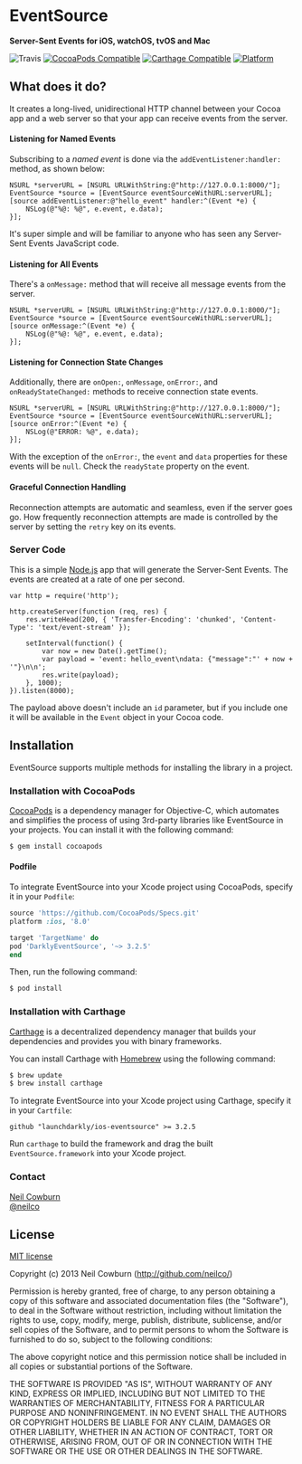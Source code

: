 # EventSource
**Server-Sent Events for iOS, watchOS, tvOS and Mac**

![Travis](https://travis-ci.org/neilco/EventSource.svg?branch=master)
[![CocoaPods Compatible](https://img.shields.io/cocoapods/v/DarklyEventSource.svg)](https://img.shields.io/cocoapods/v/DarklyEventSource.svg)
[![Carthage Compatible](https://img.shields.io/badge/Carthage-compatible-4BC51D.svg?style=flat)](https://github.com/Carthage/Carthage)
[![Platform](https://img.shields.io/cocoapods/p/AFNetworking.svg?style=flat)](http://cocoadocs.org/docsets/AFNetworking)

## What does it do?

It creates a long-lived, unidirectional HTTP channel between your Cocoa app and a web server so that your app can receive events from the server. 

#### Listening for Named Events

Subscribing to a _named event_ is done via the `addEventListener:handler:` method, as shown below:

```objc
NSURL *serverURL = [NSURL URLWithString:@"http://127.0.0.1:8000/"];
EventSource *source = [EventSource eventSourceWithURL:serverURL];
[source addEventListener:@"hello_event" handler:^(Event *e) {
    NSLog(@"%@: %@", e.event, e.data);
}];
```

It's super simple and will be familiar to anyone who has seen any Server-Sent Events JavaScript code.

#### Listening for All Events

There's a `onMessage:` method that will receive all message events from the server. 

```objc
NSURL *serverURL = [NSURL URLWithString:@"http://127.0.0.1:8000/"];
EventSource *source = [EventSource eventSourceWithURL:serverURL];
[source onMessage:^(Event *e) {
    NSLog(@"%@: %@", e.event, e.data);
}];
```

#### Listening for Connection State Changes

Additionally, there are `onOpen:`, `onMessage`, `onError:`, and `onReadyStateChanged:` methods to receive connection state events.

```objc
NSURL *serverURL = [NSURL URLWithString:@"http://127.0.0.1:8000/"];
EventSource *source = [EventSource eventSourceWithURL:serverURL];
[source onError:^(Event *e) {
    NSLog(@"ERROR: %@", e.data);
}];
```

With the exception of the `onError:`, the `event` and `data` properties for these events will be `null`. Check the `readyState` property on the event. 

#### Graceful Connection Handling

Reconnection attempts are automatic and seamless, even if the server goes go. How frequently reconnection attempts are made is controlled by the server by setting the `retry` key on its events. 

### Server Code

This is a simple [Node.js](http://nodejs.org/) app that will generate the Server-Sent Events. The events are created at a rate of one per second.

```
var http = require('http');

http.createServer(function (req, res) {
    res.writeHead(200, { 'Transfer-Encoding': 'chunked', 'Content-Type': 'text/event-stream' });
 
    setInterval(function() { 
        var now = new Date().getTime();
        var payload = 'event: hello_event\ndata: {"message":"' + now + '"}\n\n'; 
        res.write(payload); 
    }, 1000);
}).listen(8000);
```

The payload above doesn't include an `id` parameter, but if you include one it will be available in the `Event` object in your Cocoa code.

## Installation
EventSource supports multiple methods for installing the library in a project.

### Installation with CocoaPods

[CocoaPods](http://cocoapods.org) is a dependency manager for Objective-C, which automates and simplifies the process of using 3rd-party libraries like EventSource in your projects. You can install it with the following command:

```bash
$ gem install cocoapods
```
#### Podfile

To integrate EventSource into your Xcode project using CocoaPods, specify it in your `Podfile`:

```ruby
source 'https://github.com/CocoaPods/Specs.git'
platform :ios, '8.0'

target 'TargetName' do
pod 'DarklyEventSource', '~> 3.2.5'
end
```

Then, run the following command:

```bash
$ pod install
```

### Installation with Carthage

[Carthage](https://github.com/Carthage/Carthage) is a decentralized dependency manager that builds your dependencies and provides you with binary frameworks.

You can install Carthage with [Homebrew](http://brew.sh/) using the following command:

```bash
$ brew update
$ brew install carthage
```

To integrate EventSource into your Xcode project using Carthage, specify it in your `Cartfile`:

```ogdl
github "launchdarkly/ios-eventsource" >= 3.2.5
```

Run `carthage` to build the framework and drag the built `EventSource.framework` into your Xcode project.

### Contact

[Neil Cowburn](http://github.com/neilco)  
[@neilco](https://twitter.com/neilco)

## License

[MIT license](http://neil.mit-license.org)

Copyright (c) 2013 Neil Cowburn (http://github.com/neilco/)

Permission is hereby granted, free of charge, to any person obtaining a copy
of this software and associated documentation files (the "Software"), to deal
in the Software without restriction, including without limitation the rights
to use, copy, modify, merge, publish, distribute, sublicense, and/or sell
copies of the Software, and to permit persons to whom the Software is
furnished to do so, subject to the following conditions:

The above copyright notice and this permission notice shall be included in
all copies or substantial portions of the Software.

THE SOFTWARE IS PROVIDED "AS IS", WITHOUT WARRANTY OF ANY KIND, EXPRESS OR
IMPLIED, INCLUDING BUT NOT LIMITED TO THE WARRANTIES OF MERCHANTABILITY,
FITNESS FOR A PARTICULAR PURPOSE AND NONINFRINGEMENT. IN NO EVENT SHALL THE
AUTHORS OR COPYRIGHT HOLDERS BE LIABLE FOR ANY CLAIM, DAMAGES OR OTHER
LIABILITY, WHETHER IN AN ACTION OF CONTRACT, TORT OR OTHERWISE, ARISING FROM,
OUT OF OR IN CONNECTION WITH THE SOFTWARE OR THE USE OR OTHER DEALINGS IN
THE SOFTWARE.
